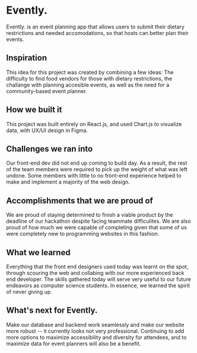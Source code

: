 # Evently.
Evently. is an event planning app that allows users to submit their dietary restrictions and needed accomodations, so that hosts can better plan their events.
## Inspiration
This idea for this project was created by combining a few ideas: The difficulty to find food vendors for those with dietary restrictions, the challange with planning accesible events, as well as the need for a community-based event planner.
## How we built it
This project was built entirely on React.js, and used Chart.js to visualize data, with UX/UI design in Figma.
## Challenges we ran into
Our front-end dev did not end up coming to build day. As a result, the rest of the team members were required to pick up the weight of what was left undone. Some members with little to no front-end experience helped to make and implement a majority of the web design.
## Accomplishments that we are proud of
We are proud of staying determined to finish a viable product by the deadline of our hackathon despite facing teammate difficulites. We are also proud of how much we were capable of completing given that some of us were completely new to programming websites in this fashion.
## What we learned
Everything that the front end designers used today was learnt on the spot, through scouring the web and collabing with our more experienced back end developer. The skills gathered today will serve very useful to our future endeavors as computer science students. In essence, we learned the spirit of never giving up.
## What's next for Evently.
Make our database and backend work seamlessly and make our website more robust -- it currently looks not very professional. Continuing to add more options to maximize accessibility and diversity for attendees, and to maximize data for event planners will also be a benefit.  
